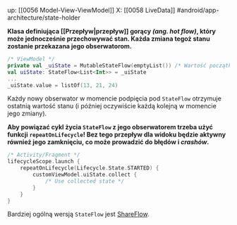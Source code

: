 up: [[0056 Model-View-ViewModel]]
X: [[0058 LiveData]]
#android/app-architecture/state-holder

**Klasa definiująca [[Przepływ|przepływ]] gorący _(ang. hot flow)_, który może jednocześnie przechowywać stan. Każda zmiana tegoż stanu zostanie przekazana jego obserwatorom.**

```kotlin
/* ViewModel */
private val _uiState = MutableStateFlow(emptyList()) /* Wartość początkowa wymagana */
val uiState: StateFlow<List<Int>> = _uiState
...
_uiState.value = listOf(13, 21, 24)
```

Każdy nowy obserwator w momencie podpięcia pod `StateFlow` otrzymuje ostatnią wartość stanu (i później oczywiście każdą kolejną w momencie jego zmiany). 

**Aby powiązać cykl życia `StateFlow` z jego obserwatorem trzeba użyć funkcji `repeatOnLifecycle`! Bez tego przepływ dla widoku będzie aktywny również jego zamknięciu, co może prowadzić do błędów i _crashów_.**

```kotlin
/* Activity/Fragment */
lifecycleScope.launch {
	repeatOnLifecycle(Lifecycle.State.STARTED) {
		customViewModel.uiState.collect {
			/* Use collected state */
		}
	}
}
```

Bardziej ogólną wersją `StateFlow` jest [ShareFlow](https://developer.android.com/kotlin/flow/stateflow-and-sharedflow#sharedflow).